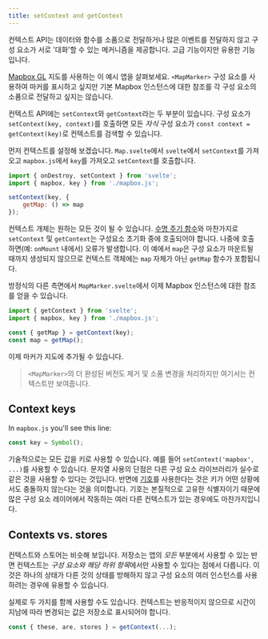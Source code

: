 ```yaml
---
title: setContext and getContext
---
```


컨텍스트 API는 데이터와 함수를 소품으로 전달하거나 많은 이벤트를 전달하지 않고 구성 요소가 서로 '대화'할 수 있는 메커니즘을 제공합니다. 고급 기능이지만 유용한 기능입니다.

[Mapbox GL](https://docs.mapbox.com/mapbox-gl-js/overview/) 지도를 사용하는 이 예시 앱을 살펴보세요. `<MapMarker>` 구성 요소를 사용하여 마커를 표시하고 싶지만 기본 Mapbox 인스턴스에 대한 참조를 각 구성 요소의 소품으로 전달하고 싶지는 않습니다.

컨텍스트 API에는 `setContext`와 `getContext`라는 두 부분이 있습니다. 구성 요소가 `setContext(key, context)`를 호출하면 모든 *자식* 구성 요소가 `const context = getContext(key)`로 컨텍스트를 검색할 수 있습니다.

먼저 컨텍스트를 설정해 보겠습니다. `Map.svelte`에서 `svelte`에서 `setContext`를 가져오고 `mapbox.js`에서 `key`를 가져오고 `setContext`를 호출합니다.

```js
import { onDestroy, setContext } from 'svelte';
import { mapbox, key } from './mapbox.js';

setContext(key, {
	getMap: () => map
});
```

컨텍스트 개체는 원하는 모든 것이 될 수 있습니다. [수명 주기 함수](/tutorial/onmount)와 마찬가지로 `setContext` 및 `getContext`는 구성요소 초기화 중에 호출되어야 합니다. 나중에 호출하면(예: `onMount` 내에서) 오류가 발생합니다. 이 예에서 `map`은 구성 요소가 마운트될 때까지 생성되지 않으므로 컨텍스트 객체에는 `map` 자체가 아닌 `getMap` 함수가 포함됩니다.

방정식의 다른 측면에서 `MapMarker.svelte`에서 이제 Mapbox 인스턴스에 대한 참조를 얻을 수 있습니다.

```js
import { getContext } from 'svelte';
import { mapbox, key } from './mapbox.js';

const { getMap } = getContext(key);
const map = getMap();
```

이제 마커가 지도에 추가될 수 있습니다.

> `<MapMarker>`의 더 완성된 버전도 제거 및 소품 변경을 처리하지만 여기서는 컨텍스트만 보여줍니다.

## Context keys

In `mapbox.js` you'll see this line:

```js
const key = Symbol();
```

기술적으로는 모든 값을 키로 사용할 수 있습니다. 예를 들어 `setContext('mapbox', ...)`를 사용할 수 있습니다. 문자열 사용의 단점은 다른 구성 요소 라이브러리가 실수로 같은 것을 사용할 수 있다는 것입니다. 반면에 [기호](https://developer.mozilla.org/en-US/docs/Web/JavaScript/Reference/Global_Objects/Symbol)를 사용한다는 것은 키가 어떤 상황에서도 충돌하지 않는다는 것을 의미합니다. 기호는 본질적으로 고유한 식별자이기 때문에 많은 구성 요소 레이어에서 작동하는 여러 다른 컨텍스트가 있는 경우에도 마찬가지입니다.

## Contexts vs. stores

컨텍스트와 스토어는 비슷해 보입니다. 저장소는 앱의 *모든* 부분에서 사용할 수 있는 반면 컨텍스트는 *구성 요소와 해당 하위 항목*에서만 사용할 수 있다는 점에서 다릅니다. 이것은 하나의 상태가 다른 것의 상태를 방해하지 않고 구성 요소의 여러 인스턴스를 사용하려는 경우에 유용할 수 있습니다.

실제로 두 가지를 함께 사용할 수도 있습니다. 컨텍스트는 반응적이지 않으므로 시간이 지남에 따라 변경되는 값은 저장소로 표시되어야 합니다.

```js
const { these, are, stores } = getContext(...);
```
